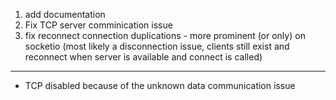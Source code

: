 1. add documentation
2. Fix TCP server comminication issue
3. fix reconnect connection duplications - more prominent (or only) on socketio (most likely a disconnection issue, clients still exist and reconnect when server is available and connect is called)



___________________________________________
 - TCP disabled because of the unknown data communication issue